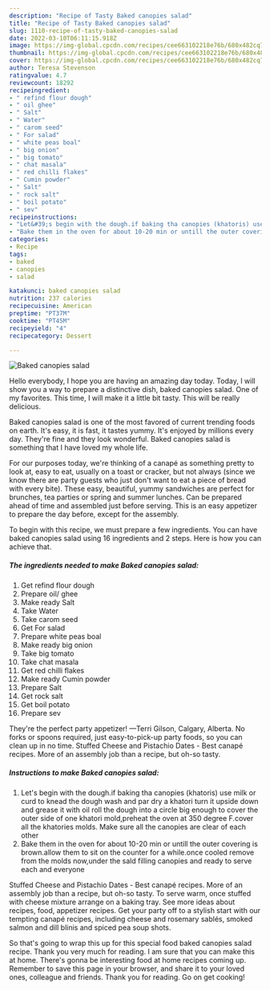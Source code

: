 ```yaml
---
description: "Recipe of Tasty Baked canopies salad"
title: "Recipe of Tasty Baked canopies salad"
slug: 1110-recipe-of-tasty-baked-canopies-salad
date: 2022-03-10T06:11:15.918Z
image: https://img-global.cpcdn.com/recipes/cee663102218e76b/680x482cq70/baked-canopies-salad-recipe-main-photo.jpg
thumbnail: https://img-global.cpcdn.com/recipes/cee663102218e76b/680x482cq70/baked-canopies-salad-recipe-main-photo.jpg
cover: https://img-global.cpcdn.com/recipes/cee663102218e76b/680x482cq70/baked-canopies-salad-recipe-main-photo.jpg
author: Teresa Stevenson
ratingvalue: 4.7
reviewcount: 18292
recipeingredient:
- " refind flour dough"
- " oil ghee"
- " Salt"
- " Water"
- " carom seed"
- " For salad"
- " white peas boal"
- " big onion"
- " big tomato"
- " chat masala"
- " red chilli flakes"
- " Cumin powder"
- " Salt"
- " rock salt"
- " boil potato"
- " sev"
recipeinstructions:
- "Let&#39;s begin with the dough.if baking tha canopies (khatoris) use milk or curd to knead the dough wash and par dry a khatori turn it upside down and grease it with oil roll the dough into a circle big enough to cover the outer side of one khatori mold,preheat the oven at 350 degree F.cover all the khatories molds. Make sure all the canopies are clear of each other"
- "Bake them in the oven for about 10-20 min or untill the outer covering is brown.allow them to sit on the counter for a while.once cooled remove from the molds now,under the sald filling canopies and ready to serve each and everyone"
categories:
- Recipe
tags:
- baked
- canopies
- salad

katakunci: baked canopies salad 
nutrition: 237 calories
recipecuisine: American
preptime: "PT37M"
cooktime: "PT45M"
recipeyield: "4"
recipecategory: Dessert

---
```



![Baked canopies salad](https://img-global.cpcdn.com/recipes/cee663102218e76b/680x482cq70/baked-canopies-salad-recipe-main-photo.jpg)

Hello everybody, I hope you are having an amazing day today. Today, I will show you a way to prepare a distinctive dish, baked canopies salad. One of my favorites. This time, I will make it a little bit tasty. This will be really delicious.

Baked canopies salad is one of the most favored of current trending foods on earth. It's easy, it is fast, it tastes yummy. It's enjoyed by millions every day. They're fine and they look wonderful. Baked canopies salad is something that I have loved my whole life.

For our purposes today, we&#39;re thinking of a canapé as something pretty to look at, easy to eat, usually on a toast or cracker, but not always (since we know there are party guests who just don&#39;t want to eat a piece of bread with every bite). These easy, beautiful, yummy sandwiches are perfect for brunches, tea parties or spring and summer lunches. Can be prepared ahead of time and assembled just before serving. This is an easy appetizer to prepare the day before, except for the assembly.


To begin with this recipe, we must prepare a few ingredients. You can have baked canopies salad using 16 ingredients and 2 steps. Here is how you can achieve that.

<!--inarticleads1-->

##### The ingredients needed to make Baked canopies salad:

1. Get  refind flour dough
1. Prepare  oil/ ghee
1. Make ready  Salt
1. Take  Water
1. Take  carom seed
1. Get  For salad
1. Prepare  white peas boal
1. Make ready  big onion
1. Take  big tomato
1. Take  chat masala
1. Get  red chilli flakes
1. Make ready  Cumin powder
1. Prepare  Salt
1. Get  rock salt
1. Get  boil potato
1. Prepare  sev


They&#39;re the perfect party appetizer! —Terri Gilson, Calgary, Alberta. No forks or spoons required, just easy-to-pick-up party foods, so you can clean up in no time. Stuffed Cheese and Pistachio Dates - Best canapé recipes. More of an assembly job than a recipe, but oh-so tasty. 

<!--inarticleads2-->

##### Instructions to make Baked canopies salad:

1. Let&#39;s begin with the dough.if baking tha canopies (khatoris) use milk or curd to knead the dough wash and par dry a khatori turn it upside down and grease it with oil roll the dough into a circle big enough to cover the outer side of one khatori mold,preheat the oven at 350 degree F.cover all the khatories molds. Make sure all the canopies are clear of each other
1. Bake them in the oven for about 10-20 min or untill the outer covering is brown.allow them to sit on the counter for a while.once cooled remove from the molds now,under the sald filling canopies and ready to serve each and everyone


Stuffed Cheese and Pistachio Dates - Best canapé recipes. More of an assembly job than a recipe, but oh-so tasty. To serve warm, once stuffed with cheese mixture arrange on a baking tray. See more ideas about recipes, food, appetizer recipes. Get your party off to a stylish start with our tempting canapé recipes, including cheese and rosemary sablés, smoked salmon and dill blinis and spiced pea soup shots. 

So that's going to wrap this up for this special food baked canopies salad recipe. Thank you very much for reading. I am sure that you can make this at home. There's gonna be interesting food at home recipes coming up. Remember to save this page in your browser, and share it to your loved ones, colleague and friends. Thank you for reading. Go on get cooking!
